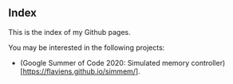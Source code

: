## Index

This is the index of my Github pages.

You may be interested in the following projects:

- (Google Summer of Code 2020: Simulated memory controller)[https://flaviens.github.io/simmem/].